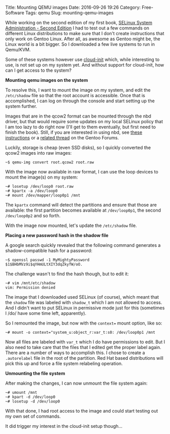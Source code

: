Title: Mounting QEMU images
Date: 2016-09-26 19:26
Category: Free-Software
Tags: qemu
Slug: mounting-qemu-images

While working on the second edition of my first book, [SELinux System Administration - Second Edition](https://www.packtpub.com/networking-and-servers/selinux-system-administration-second-edition)
I had to test out a few commands on different Linux distributions to make sure
that I don't create instructions that only work on Gentoo Linux. After all, as
awesome as Gentoo might be, the Linux world is a bit bigger. So I downloaded a
few live systems to run in Qemu/KVM.

Some of these systems however use [cloud-init](https://cloudinit.readthedocs.io/en/latest/)
which, while interesting to use, is not set up on my system yet. And without 
support for cloud-init, how can I get access to the system?

<!-- PELICAN_END_SUMMARY -->

**Mounting qemu images on the system**

To resolve this, I want to mount the image on my system, and edit the `/etc/shadow`
file so that the root account is accessible. Once that is accomplished, I can
log on through the console and start setting up the system further.

Images that are in the qcow2 format can be mounted through the nbd driver, but that
would require some updates on my local SELinux policy that I am too lazy to do right
now (I'll get to them eventually, but first need to finish the book). Still, if you
are interested in using nbd, see [these instructions](https://www.kumari.net/index.php/system-adminstration/49-mounting-a-qemu-image)
or a [related thread](https://forums.gentoo.org/viewtopic-t-822672.html) on the Gentoo
Forums.

Luckily, storage is cheap (even SSD disks), so I quickly converted the qcow2 images
into raw images:

```
~$ qemu-img convert root.qcow2 root.raw
```

With the image now available in raw format, I can use the loop devices to mount
the image(s) on my system:

```
~# losetup /dev/loop0 root.raw
~# kpartx -a /dev/loop0
~# mount /dev/mapper/loop0p1 /mnt
```

The `kpartx` command will detect the partitions and ensure that those are
available: the first partition becomes available at `/dev/loop0p1`, the
second `/dev/loop0p2` and so forth.

With the image now mounted, let's update the `/etc/shadow` file.

**Placing a new password hash in the shadow file**

A google search quickly revealed that the following command generates
a shadow-compatible hash for a password:

```
~$ openssl passwd -1 MyMightyPassword
$1$BHbMVz9i$qYHmULtXIY3dqZkyfW/oO.
```

The challenge wasn't to find the hash though, but to edit it:

```
~# vim /mnt/etc/shadow
vim: Permission denied
```

The image that I downloaded used SELinux (of course), which meant that the `shadow`
file was labeled with `shadow_t` which I am not allowed to access. And I didn't
want to put SELinux in permissive mode just for this (sometimes I /do/ have some
time left, apparently).

So I remounted the image, but now with the `context=` mount option, like so:

```
~# mount -o context="system_u:object_r:var_t:s0: /dev/loop0p1 /mnt
```

Now all files are labeled with `var_t` which I do have permissions to edit. But
I also need to take care that the files that I edited get the proper label again.
There are a number of ways to accomplish this. I chose to create a `.autorelabel`
file in the root of the partition. Red Hat based distributions will pick this up
and force a file system relabeling operation.

**Unmounting the file system**

After making the changes, I can now unmount the file system again:

```
~# umount /mnt
~# kpart -d /dev/loop0
~# losetup -d /dev/loop0
```

With that done, I had root access to the image and could start testing out
my own set of commands.

It did trigger my interest in the cloud-init setup though...

